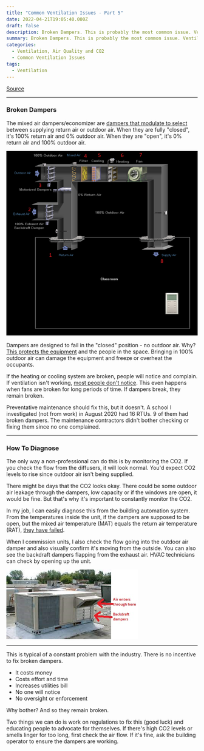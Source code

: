 ```yaml
---
title: "Common Ventilation Issues - Part 5"
date: 2022-04-21T19:05:40.000Z
draft: false
description: Broken Dampers. This is probably the most common issue. Ventilation gets cut off, no one notices and it remains unfixed for many years.
summary: Broken Dampers. This is probably the most common issue. Ventilation gets cut off, no one notices and it remains unfixed for many years.
categories:
  - Ventilation, Air Quality and CO2
  - Common Ventilation Issues
tags:
  - Ventilation
---
```

[Source](https://twitter.com/joeyfox85/status/1517218027644854274)

---

### Broken Dampers

The mixed air dampers/economizer are [dampers that modulate to select](/tweets/intro-to-rtu/) between supplying return air or outdoor air. When they are fully "closed", it's 100% return air and 0% outdoor air. When they are "open", it's 0% return air and 100% outdoor air.

![Diagram of an RTU. Motorized dampers are closed, preventing recirculation of indoor air. 100% of the supplied air is outdoor air](/rtu-diagram-100-outdoor.png)

Dampers are designed to fail in the "closed" position - no outdoor air. Why? [This protects the equipment](/tweets/hvac-priorities/) and the people in the space. Bringing in 100% outdoor air can damage the equipment and freeze or overheat the occupants.

If the heating or cooling system are broken, people will notice and complain. If ventilation isn't working, [most people don't notice](https://twitter.com/DavidElfstrom/status/1513903768185753611). This even happens when fans are broken for long periods of time. If dampers break, they remain broken.

Preventative maintenance should fix this, but it doesn't. A school I investigated (not from work) in August 2020 had 16 RTUs. 9 of them had broken dampers. The maintenance contractors didn't bother checking or fixing them since no one complained.

---

### How To Diagnose

The only way a non-professional can do this is by monitoring the CO2. If you check the flow from the diffusers, it will look normal. You'd expect CO2 levels to rise since outdoor air isn't being supplied.

There might be days that the CO2 looks okay. There could be some outdoor air leakage through the dampers, low capacity or if the windows are open, it would be fine. But that's why it's important to constantly monitor the CO2.

In my job, I can easily diagnose this from the building automation system. From the temperatures inside the unit, if the dampers are supposed to be open, but the mixed air temperature (MAT) equals the return air temperature (RAT), [they have failed](/tweets/intro-to-rtu/).

When I commission units, I also check the flow going into the outdoor air damper and also visually confirm it's moving from the outside. You can also see the backdraft dampers flapping from the exhaust air. HVAC technicians can check by opening up the unit. 

![Picture of a rooftop unit with arrows showing where air enters and leaves](/rtu-annotated.jpg)

---

This is typical of a constant problem with the industry. There is no incentive to fix broken dampers.
- It costs money
- Costs effort and time
- Increases utilities bill
- No one will notice
- No oversight or enforcement

Why bother? And so they remain broken.

Two things we can do is work on regulations to fix this (good luck) and educating people to advocate for themselves. If there's high CO2 levels or smells linger for too long, first check the air flow. If it's fine, ask the building operator to ensure the dampers are working.